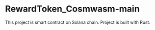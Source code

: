 # RewardToken_Cosmwasm-main
This project is smart contract on Solana chain. Project is built with Rust.
